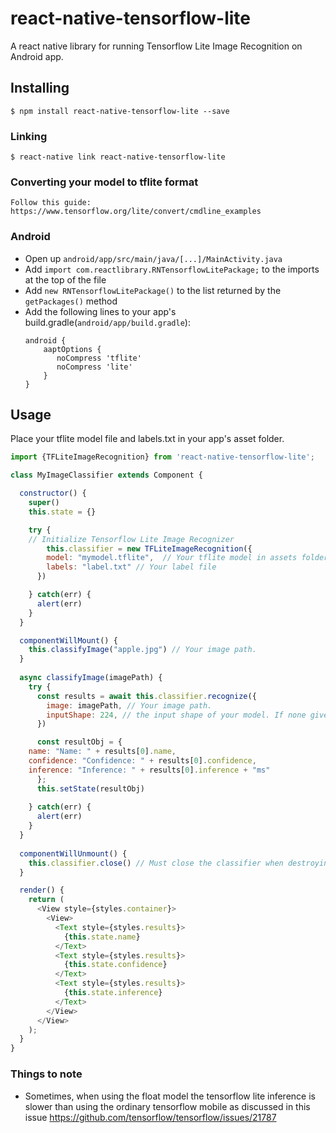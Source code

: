 
# react-native-tensorflow-lite

A react native library for running Tensorflow Lite Image Recognition on Android app.


## Installing

`$ npm install react-native-tensorflow-lite --save`

### Linking

`$ react-native link react-native-tensorflow-lite`

### Converting your model to tflite format

`Follow this guide: https://www.tensorflow.org/lite/convert/cmdline_examples`

### Android

  - Open up `android/app/src/main/java/[...]/MainActivity.java`
  - Add `import com.reactlibrary.RNTensorflowLitePackage;` to the imports at the top of the file
  - Add `new RNTensorflowLitePackage()` to the list returned by the `getPackages()` method
  - Add the following lines to your app's build.gradle(`android/app/build.gradle`):
  	```
  	android {
		aaptOptions {
		   noCompress 'tflite'
		   noCompress 'lite'
		}
	}
  	```

## Usage
Place your tflite model file and labels.txt in your app's asset folder. 

```javascript
import {TFLiteImageRecognition} from 'react-native-tensorflow-lite';

class MyImageClassifier extends Component {

  constructor() {
    super()
    this.state = {}

    try {
	// Initialize Tensorflow Lite Image Recognizer
        this.classifier = new TFLiteImageRecognition({
        model: "mymodel.tflite",  // Your tflite model in assets folder.
        labels: "label.txt" // Your label file
      })

    } catch(err) {
      alert(err)
    }
  }

  componentWillMount() {
	this.classifyImage("apple.jpg") // Your image path.
  }
  
  async classifyImage(imagePath) {
	try {
      const results = await this.classifier.recognize({
        image: imagePath, // Your image path.
        inputShape: 224, // the input shape of your model. If none given, it will be default to 224.
      })

      const resultObj = {
	name: "Name: " + results[0].name,  
	confidence: "Confidence: " + results[0].confidence, 
	inference: "Inference: " + results[0].inference + "ms"
      };
      this.setState(resultObj)
		
    } catch(err) {
      alert(err)
    }   
  }
  
  componentWillUnmount() {
    this.classifier.close() // Must close the classifier when destroying or unmounting component to release object.
  }

  render() {
    return (
      <View style={styles.container}>
        <View>
          <Text style={styles.results}>
            {this.state.name}
          </Text>
          <Text style={styles.results}>
            {this.state.confidence}
          </Text>
          <Text style={styles.results}>
            {this.state.inference}
          </Text>
        </View>
      </View>
    );
  }
}
```

### Things to note

- Sometimes, when using the float model the tensorflow lite inference is slower than using the ordinary tensorflow mobile as discussed in this issue https://github.com/tensorflow/tensorflow/issues/21787

